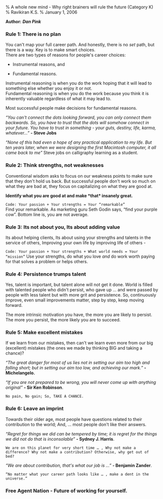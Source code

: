 % A whole new mind - Why right brainers will rule the future (Category K)
% Ravikiran K.S.
% January 1, 2006

**Author:** ***Dan Pink***

### Rule 1: There is no plan

You can't map your full career path. And honestly, there is no *set*
path, but there is a way. Key is to make smart choices.  
There are two types of reasons for people's career choices:

  - Instrumental reasons, and

  - Fundamental reasons.

Instrumental reasoning is when you do the work hoping that it will lead
to something else whether you enjoy it or not.  
Fundamental reasoning is when you do the work because you think it is
inherently valuable regardless of what it may lead to.  

Most successful people make decisions for fundamental reasons.

*“You can't connect the dots looking forward, you can only connect them
backwards. So, you have to trust that the dots will somehow connect in
your future. You have to trust in something - your guts, destiny, life,
karma, whatever…”* **- Steve Jobs**

*“None of this had even a hope of any practical application to my life.
But ten years later, when we were designing the first Macintosh
computer, it all came back to me”* Steve jobs on calligraphy learning as
a student.

### Rule 2: Think strengths, not weaknesses

Conventional wisdom asks to focus on our weakness points to make sure
that they don't hold us back. But successful people don't work so much
on what they are bad at, they focus on capitalizing on what they are
good at.

**Identify what you are good at and make \*that\* insanely great.**

`Code: Your passion + Your strengths = Your “remarkable”`  
Find your remarkable. As marketing guru Seth Godin says, “find your
purple cow”. Bottom line is, you are not average.

### Rule 3: Its not about you, Its about adding value

Its about helping clients, Its about using your strengths and talents in
the service of others, Improving your own life by improving life of
others -

`Code: Your passion + Your strengths + What world needs = Your
“mission”` Use your strengths, do what you love *and* do work worth
paying for that solves a problem or helps others.

### Rule 4: Persistence trumps talent

Yes, talent is important, but talent alone will not get it done. World
is filled with talented people who didn't persist, who gave up … and
were passed by people with less talent but with more grit and
persistence. So, continuously improve, even small improvements matter,
step by step, keep moving forward.

The more intrinsic motivation you have, the more you are likely to
persist. The more you persist, the more likely you are to succeed.

### Rule 5: Make excellent mistakes

If we learn from our mistakes, then can't we learn even more from our
big (excellent) mistakes (the ones we made by thinking BIG and taking a
chance)?

*“The great danger for most of us lies not in setting our aim too high
and falling short; but in setting our aim too low, and achieving our
mark.”* **- Michelangelo.**

*“If you are not prepared to be wrong, you will never come up with
anything original”* **- Sir Ken Robinson**.

`No pain, No gain; So, TAKE A CHANCE.`

### Rule 6: Leave an imprint

Towards their older age, most people have questions related to their
contribution to the world; And, … most people don't like their answers.

*“Regret for things we did can be tempered by time; it is regret for the
things we did not do that is inconsolable”* **- Sydney J. Harris**.

`We are on this planet for very short time … , Why not make a
difference? Why not make a contribution? Otherwise, why get out of bed?`

*“We are about contribution, that's what our job is …”* **- Benjamin
Zander**.

`“No matter what your career path looks like … , make a dent in the
universe.”`

### Free Agent Nation - Future of working for yourself.

